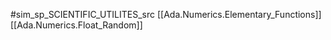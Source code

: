 #sim_sp_SCIENTIFIC_UTILITES_src
[[Ada.Numerics.Elementary_Functions]]
[[Ada.Numerics.Float_Random]]
